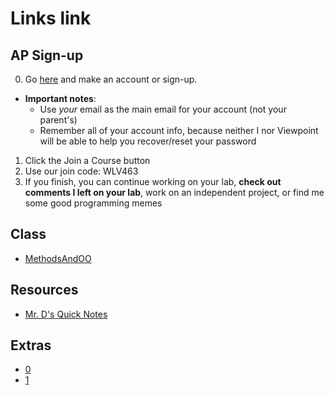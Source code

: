 # Links link
## AP Sign-up
0. Go [here](https://myap.collegeboard.org/login) and make an account or sign-up.
* **Important notes**:
  * Use *your* email as the main email for your account (not your parent's)
  * Remember all of your account info, because neither I nor Viewpoint will be able to help you recover/reset your password




1. Click the Join a Course button
2. Use our join code: WLV463
3. If you finish,  you can continue working on your lab, **check out comments I left on your lab**, work on an independent project, or find me some good programming memes


## Class
* [MethodsAndOO](https://replit.com/team/APCSA-Block8-2122/MethodsAndOO)
## Resources
* [Mr. D's Quick Notes](https://replit.com/@APCSA-Block8-2122/Coursework01MrDsQuickNotes)
## Extras
* [0](https://replit.com/team/APCSA-Block8-2122/0)
* [1](https://replit.com/team/APCSA-Block8-2122/1)
